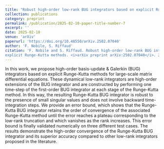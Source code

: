 ```yaml
---
title: "Robust high-order low-rank BUG integrators based on explicit Runge-Kutta methods"
collection: publications
category: preprint
permalink: /publication/2025-02-10-paper-title-number-7
excerpt: ''
date: 2025-02-10
venue: 'arXiv'
paperurl: 'https://doi.org/10.48550/arXiv.2502.07040'
author: 'F. Nobile, S. Riffaud'
citation: 'F. Nobile and S. Riffaud. Robust high-order low-rank BUG integrators based on
explicit Runge-Kutta methods. <i>arXiv preprint arXiv:2502.07040</i>. 2025.'
---
```

In this work, we propose high-order basis-update & Galerkin (BUG) integrators based on explicit Runge-Kutta methods for large-scale matrix differential equations. These dynamical low-rank integrators are high-order extensions of the BUG integrator and are constructed by performing one time-step of the first-order BUG integrator at each stage of the Runge-Kutta method. In this way, the resulting Runge-Kutta BUG integrator is robust to the presence of small singular values and does not involve backward time-integration steps. We provide an error bound, which shows that the Runge-Kutta BUG integrator retains the order of convergence of the associated Runge-Kutta method until the error reaches a plateau corresponding to the low-rank truncation and which vanishes as the rank increases. This error bound is finally validated numerically on three different test cases. The results demonstrate the high-order convergence of the Runge-Kutta BUG integrator and its superior accuracy compared to other low-rank integrators proposed in the literature.